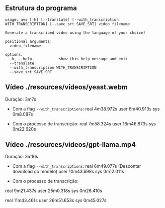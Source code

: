 ## Estrutura do programa

```
usage: avs [-h] [--translate] [--with_transcription WITH_TRANSCRIPTION] [--save_srt SAVE_SRT] video_filename

Generate a transcribed video using the language of your choice!

positional arguments:
  video_filename

options:
  -h, --help            show this help message and exit
  --translate
  --with_transcription WITH_TRANSCRIPTION
  --save_srt SAVE_SRT
```

## Vídeo ./resources/videos/yeast.webm

Duração: 3m7s

- Com a flag `--with_transcriptions`:
real    4m38.972s
user    6m40.913s
sys     0m8.087s

- Com o processo de transcrição:
real    7m58.324s
user    16m46.873s
sys     0m22.620s

## Vídeo ./resources/videos/gpt-llama.mp4

Duração: 3m16s

- Com a flag `--with_transcriptions`:
real    6m49.077s (Descontar download do modelo)
user    10m43.698s
sys     0m12.011s

- Com o processo de transcrição:

real    9m21.437s
user    25m0.318s
sys     0m26.410s

real    11m43.461s
user    26m51.653s
sys     0m45.027s

